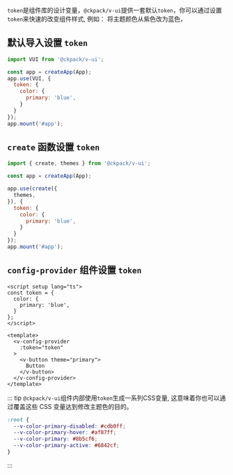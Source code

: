 `token`是组件库的设计变量，`@ckpack/v-ui`提供一套默认`token`，你可以通过设置`token`来快速的改变组件样式, 例如： 将主题颜色从紫色改为蓝色，

## 默认导入设置 `token`

```js
import VUI from '@ckpack/v-ui';

const app = createApp(App);
app.use(VUI, {
  token: {
    color: {
      primary: 'blue',
    }
  }
});
app.mount('#app');
```

## `create` 函数设置 `token`

```js
import { create, themes } from '@ckpack/v-ui';

const app = createApp(App);

app.use(create({
  themes,
}), {
  token: {
    color: {
      primary: 'blue',
    }
  }
});
app.mount('#app');
```

## `config-provider` 组件设置 `token`

```vue
<script setup lang="ts">
const token = {
  color: {
    primary: 'blue',
  }
};
</script>

<template>
  <v-config-provider
    :token="token"
  >
    <v-button theme="primary">
      Button
    </v-button>
  </v-config-provider>
</template>
```

::: tip
`@ckpack/v-ui`组件内部使用`token`生成一系列CSS变量, 这意味着你也可以通过覆盖这些 CSS 变量达到修改主题色的目的。

```CSS
:root {
  --v-color-primary-disabled: #cdb0ff;
  --v-color-primary-hover: #af87ff;
  --v-color-primary: #8b5cf6;
  --v-color-primary-active: #6842cf;
}
```
:::
